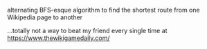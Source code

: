 alternating BFS-esque algorithm to find the shortest route from one Wikipedia page to another

...totally not a way to beat my friend every single time at https://www.thewikigamedaily.com/
